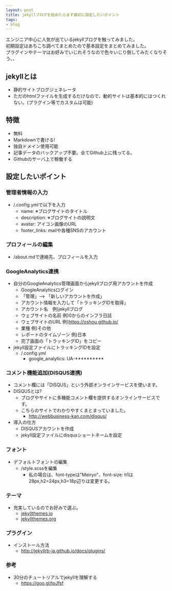 ```yaml
---
layout: post
title: jekyllブログを始めたらまず最初に設定したいポイント
tags: 
- blog
---
```

エンジニア中心に人気が出ているjekyllブログを触ってみました。  
初期設定はあちこち調べてまとめたので基本設定をまとめてみました。  
プラグインやテーマはお好みでいじれそうなので色々いじり倒してみたくなりそう、、
  
<!-- more -->

## jekyllとは
- 静的サイトブログジェネレータ
- ただのhtmlファイルを生成するだけなので、動的サイトは基本的にはつくれない。(プラグイン等でカスタムは可能)

## 特徴
- 無料
- Markdownで書ける!
- 独自ドメイン使用可能
- 記事データのバックアップ不要。全てGithub上に残ってる。
- Githubのサーバ上で稼働する

## 設定したいポイント
### 管理者情報の入力
- /.config.ymlで以下を入力
  - name: ※ブログサイトのタイトル
  - description: ※ブログサイトの説明文
  - avatar: アイコン画像のURL
  - footer_links: mailや各種SNSのアカウント

### プロフィールの編集
- /about.mdで連絡先、プロフィールを入力

### GoogleAnalytics連携
- 自分のGoogleAnalytics管理画面からjekyllブログ用アカウントを作成
  - GoogleAnalyticsログイン
  - 「管理」--> 「新しいアカウントを作成」
  -  アカウント情報を入力して「トラッキングIDを取得」
    - アカウント名　例)jekyllブログ
    - ウェブサイトの名前 例)0からのインフラ日誌
    - ウェブサイトのURL 例)https://oshou.github.io/
    - 業種 例)その他
    - レポートのタイムゾーン 例)日本
  - 完了画面の「トラッキングID」をコピー
- jekyll設定ファイルにトラッキングIDを設定
  - /.config.yml
    - google_analytics: UA-**********

### コメント機能追加(DISQUS連携)
- コメント欄には「DISQUS」という外部オンラインサービスを使います。
- DISQUSとは?
  - ブログやサイトに多機能コメント欄を提供するオンラインサービスです。
  - こちらのサイトでわかりやすくまとまっていました。
    - http://webbusiness-kan.com/disqus/
- 導入の仕方
  - DISQUSアカウントを作成
  - jekyll設定ファイルにdisqusショートネームを設定

### フォント
- デフォルトフォントの編集
  - /style.scssを編集
    - 私の場合は、font-typeは"Meiryo"、font-size: h1は28px,h2=24px,h3=18p辺りは変更する。

### テーマ
- 充実しているのでお好みで選ぶ。
  - [jekyllthemes.io](https://jekyllthemes.io)
  - [jekyllthemes.org](https://jekyllthemes.org)

### プラグイン
- インストール方法
  - http://jekyllrb-ja.github.io/docs/plugins/

### 参考
- 30分のチュートリアルでjekyllを理解する
  - https://goo.gl/toJfsf
